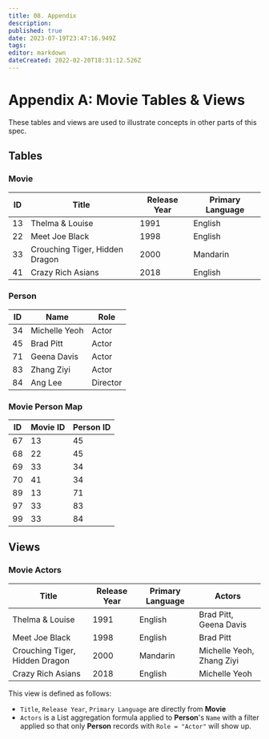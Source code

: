 ```yaml
---
title: 08. Appendix
description: 
published: true
date: 2023-07-19T23:47:16.949Z
tags: 
editor: markdown
dateCreated: 2022-02-20T18:31:12.526Z
---
```


# Appendix A: Movie Tables & Views

These tables and views are used to illustrate concepts in other parts of this spec.

## Tables
### Movie
| ID | Title | Release Year | Primary Language |
|-|-|-|-|
| 13 | Thelma & Louise | 1991 | English |
| 22 | Meet Joe Black | 1998 | English |
| 33 | Crouching Tiger, Hidden Dragon | 2000 | Mandarin |
| 41 | Crazy Rich Asians | 2018 | English |

### Person
| ID | Name | Role |
|-|-|-|
| 34 | Michelle Yeoh | Actor |
| 45 | Brad Pitt | Actor |
| 71 | Geena Davis | Actor |
| 83 | Zhang Ziyi | Actor |
| 84 | Ang Lee | Director |

### Movie Person Map
| ID | Movie ID | Person ID |
|-|-|-|
| 67 | 13 | 45 |
| 68 | 22 | 45 |
| 69 | 33 | 34 | 
| 70 | 41 | 34 |
| 89 | 13 | 71 |
| 97 | 33 | 83 | 
| 99 | 33 | 84 |

## Views
### Movie Actors
| Title | Release Year | Primary Language | Actors |
|-|-|-|-|
| Thelma & Louise | 1991 | English | Brad Pitt, Geena Davis |
| Meet Joe Black | 1998 | English | Brad Pitt |
| Crouching Tiger, Hidden Dragon | 2000 | Mandarin | Michelle Yeoh, Zhang Ziyi |
| Crazy Rich Asians | 2018 | English | Michelle Yeoh |

This view is defined as follows:
- `Title`, `Release Year`, `Primary Language` are directly from **Movie**
- `Actors` is a List aggregation formula applied to **Person**'s `Name` with a filter applied so that only **Person** records with `Role = "Actor"` will show up.

